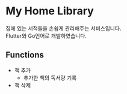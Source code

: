 # My Home Library
집에 있는 서적들을 손쉽게 관리해주는 서비스입니다.  
Flutter와 Go언어로 개발하였습니다.

## Functions
- 책 추가
  - 추가한 책의 독서량 기록
- 책 삭제